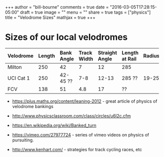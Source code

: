 +++
author = "bill-bourne"
comments = true
date = "2016-03-05T17:28:15-05:00"
draft = true
image = ""
menu = ""
share = true
tags = ["physics"]
title = "Velodrome Sizes"
mathjax = true
+++

# Sizes of our local velodromes

| Velodrome | Length | Bank Angle | Track Width | Straight Angle | Length at Rail | Radius |
|:----------|:-------|:-----------|:------------|:---------------|:---------------|:-------|
| Milton    | 250    | 42         | 7           | 12             | 285            |        |
| UCI Cat 1 | 250    | 42-45 ??   | 7-8         | 12-13          | 285 ??         | 19-25  |
| FCV       | 138    | 51         | 4.8         | 17             | ??             |        |

* https://plus.maths.org/content/leaning-2012  - great article of physics of velodrome bankings
* http://www.physicsclassroom.com/class/circles/u6l2c.cfm
* https://en.wikipedia.org/wiki/Banked_turn


* https://vimeo.com/27977724  - series of vimeo videos on physics of pursuiting.
* http://www.kenhart.com/ - strategies for track cycling races, etc
